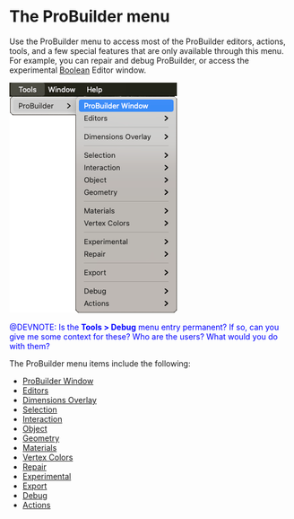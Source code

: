# The ProBuilder menu

Use the ProBuilder menu to access most of the ProBuilder editors, actions, tools, and a few special features that are only available through this menu. For example, you can repair and debug ProBuilder, or access the experimental [Boolean](boolean.md) Editor window. 

![The ProBuilder menu](images/pb_menu.png)

<span style="color:blue">@DEVNOTE: Is the **Tools > Debug** menu entry permanent? If so, can you give me some context for these? Who are the users? What would you do with them? </span>

The ProBuilder menu items include the following:

* [ProBuilder Window](menu-open.md)
* [Editors](menu-editors.md)
* [Dimensions Overlay](menu-dimover.md)
* [Selection](menu-selection.md)
* [Interaction](menu-interaction.md)
* [Object](menu-object.md)
* [Geometry](menu-geometry.md)
* [Materials](menu-materials.md)
* [Vertex Colors](menu-vertexcolors.md)
* [Repair](menu-repair.md)
* [Experimental](menu-experimental.md)
* [Export](menu-export.md)
* [Debug](menu-debug.md)
* [Actions](menu-actions.md)


